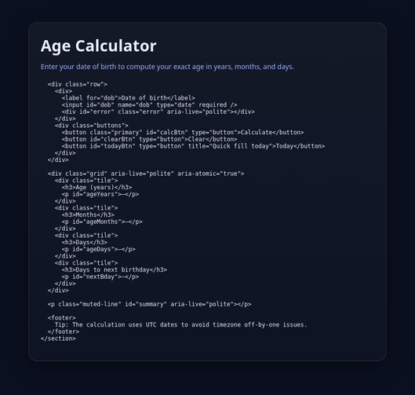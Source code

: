 <!doctype html>
<html lang="en">
<head>
  <meta charset="utf-8" />
  <meta name="viewport" content="width=device-width, initial-scale=1" />
  <title>Age Calculator</title>
  <style>
    :root {
      --bg: #0b1020;
      --card: #121a35;
      --muted: #9fb0ff;
      --text: #e9edff;
      --accent: #7aa2ff;
      --bad: #ff6b6b;
      --good: #6bff95;
    }
    html, body {
      height: 100%;
      margin: 0;
      background: radial-gradient(1200px 600px at 70% -20%, #1a2658 0%, #0b1020 60%);
      color: var(--text);
      font-family: system-ui, -apple-system, Segoe UI, Roboto, Ubuntu, Cantarell, "Helvetica Neue", Arial, "Noto Sans", "Apple Color Emoji", "Segoe UI Emoji", "Segoe UI Symbol";
    }
    .wrapper {
      min-height: 100%;
      display: grid;
      place-items: center;
      padding: 24px;
    }
    .card {
      width: min(680px, 92vw);
      background: linear-gradient(180deg, rgba(255,255,255,0.04), rgba(255,255,255,0.02));
      border: 1px solid rgba(255,255,255,0.12);
      border-radius: 18px;
      padding: 24px;
      box-shadow: 0 12px 40px rgba(0,0,0,0.35);
      backdrop-filter: blur(6px);
    }
    h1 {
      margin: 0 0 12px;
      font-size: clamp(1.4rem, 1rem + 2vw, 2rem);
      letter-spacing: 0.2px;
    }
    p.sub {
      margin: 0 0 20px;
      color: var(--muted);
    }
    .row {
      display: grid;
      grid-template-columns: 1fr auto;
      gap: 12px;
      align-items: end;
      margin: 18px 0 8px;
    }
    label {
      display: block;
      font-size: 0.95rem;
      margin-bottom: 6px;
      color: var(--muted);
    }
    input[type="date"] {
      width: 100%;
      appearance: none;
      background: var(--card);
      color: var(--text);
      border: 1px solid rgba(255,255,255,0.16);
      border-radius: 12px;
      padding: 12px 14px;
      font-size: 1rem;
      outline: none;
      transition: border .15s ease, box-shadow .15s ease;
    }
    input[type="date"]:focus {
      border-color: var(--accent);
      box-shadow: 0 0 0 4px rgba(122,162,255,0.18);
    }
    .buttons {
      display: flex;
      gap: 10px;
      flex-wrap: wrap;
    }
    button {
      border: 1px solid rgba(255,255,255,0.16);
      background: var(--card);
      color: var(--text);
      padding: 10px 14px;
      border-radius: 12px;
      font-size: 0.95rem;
      cursor: pointer;
      transition: transform .06s ease, border .15s ease, background .15s ease;
    }
    button.primary {
      border-color: rgba(122,162,255,0.65);
      background: linear-gradient(180deg, #1d2b5c, #162249);
    }
    button:hover { transform: translateY(-1px); }
    .error {
      color: var(--bad);
      margin: 6px 0 0;
      min-height: 1.2em;
    }
    .grid {
      margin-top: 18px;
      display: grid;
      grid-template-columns: repeat(auto-fit, minmax(180px, 1fr));
      gap: 12px;
    }
    .tile {
      background: rgba(255,255,255,0.06);
      border: 1px solid rgba(255,255,255,0.12);
      border-radius: 14px;
      padding: 14px;
    }
    .tile h3 {
      margin: 0;
      font-size: 0.95rem;
      color: var(--muted);
    }
    .tile p {
      margin: 6px 0 0;
      font-weight: 700;
      font-size: 1.4rem;
      letter-spacing: .3px;
    }
    .muted-line {
      margin-top: 12px;
      color: var(--muted);
      font-size: 0.95rem;
    }
    footer {
      margin-top: 18px;
      font-size: 0.85rem;
      color: var(--muted);
    }
    .sr-only {
      position: absolute !important;
      width: 1px; height: 1px;
      padding: 0; margin: -1px; overflow: hidden; clip: rect(0,0,0,0);
      border: 0;
    }
  </style>
</head>
<body>
  <main class="wrapper">
    <section class="card" role="region" aria-labelledby="title">
      <h1 id="title">Age Calculator</h1>
      <p class="sub">Enter your date of birth to compute your exact age in years, months, and days.</p>

      <div class="row">
        <div>
          <label for="dob">Date of birth</label>
          <input id="dob" name="dob" type="date" required />
          <div id="error" class="error" aria-live="polite"></div>
        </div>
        <div class="buttons">
          <button class="primary" id="calcBtn" type="button">Calculate</button>
          <button id="clearBtn" type="button">Clear</button>
          <button id="todayBtn" type="button" title="Quick fill today">Today</button>
        </div>
      </div>

      <div class="grid" aria-live="polite" aria-atomic="true">
        <div class="tile">
          <h3>Age (years)</h3>
          <p id="ageYears">—</p>
        </div>
        <div class="tile">
          <h3>Months</h3>
          <p id="ageMonths">—</p>
        </div>
        <div class="tile">
          <h3>Days</h3>
          <p id="ageDays">—</p>
        </div>
        <div class="tile">
          <h3>Days to next birthday</h3>
          <p id="nextBday">—</p>
        </div>
      </div>

      <p class="muted-line" id="summary" aria-live="polite"></p>

      <footer>
        Tip: The calculation uses UTC dates to avoid timezone off-by-one issues.
      </footer>
    </section>
  </main>

  <script>
    // Utility: construct a "UTC midnight" Date from yyyy-mm-dd (or Date parts)
    function dateUTC(y, m, d) {
      return new Date(Date.UTC(y, m - 1, d));
    }
    // Parse yyyy-mm-dd into a UTC Date (midnight)
    function parseLocalDateStringToUTC(str) {
      const [y, m, d] = str.split("-").map(Number);
      return dateUTC(y, m, d);
    }
    // Get today's date at UTC midnight
    function todayUTC() {
      const now = new Date();
      return dateUTC(now.getUTCFullYear(), now.getUTCMonth() + 1, now.getUTCDate());
    }
    // Days between two UTC-midnight dates
    function daysBetweenUTC(a, b) {
      const MS = 24 * 60 * 60 * 1000;
      return Math.round((b - a) / MS);
    }

    // Compute Y/M/D age precisely by "stepping" years then months, then days.
    function diffYMD(fromUTC, toUTC) {
      if (toUTC < fromUTC) return { y: 0, m: 0, d: 0 };

      // years
      let y = toUTC.getUTCFullYear() - fromUTC.getUTCFullYear();
      let annivY = dateUTC(fromUTC.getUTCFullYear() + y, fromUTC.getUTCMonth() + 1, fromUTC.getUTCDate());
      if (annivY > toUTC) {
        y -= 1;
        annivY = dateUTC(fromUTC.getUTCFullYear() + y, fromUTC.getUTCMonth() + 1, fromUTC.getUTCDate());
      }

      // months
      let m = (toUTC.getUTCFullYear() - annivY.getUTCFullYear()) * 12 +
              (toUTC.getUTCMonth() - annivY.getUTCMonth());
      let annivM = dateUTC(annivY.getUTCFullYear(), annivY.getUTCMonth() + 1 + m, fromUTC.getUTCDate());
      if (annivM > toUTC) {
        m -= 1;
        annivM = dateUTC(annivY.getUTCFullYear(), annivY.getUTCMonth() + 1 + m, fromUTC.getUTCDate());
      }

      // days
      let d = daysBetweenUTC(annivM, toUTC);
      return { y, m, d };
    }

    function nextBirthday(fromUTC, todayUTCDate) {
      let y = todayUTCDate.getUTCFullYear();
      // Handle Feb 29 birthdays: next valid anniversary
      const isFeb29 = (fromUTC.getUTCMonth() === 1 && fromUTC.getUTCDate() === 29);
      let next = isFeb29 ? dateUTC(y, 3, 1) : dateUTC(y, fromUTC.getUTCMonth() + 1, fromUTC.getUTCDate());
      if (next < todayUTCDate || (isFeb29 && !isLeap(y) && next.getUTCMonth() === 2 && next.getUTCDate() === 1)) {
        y += 1;
        next = isFeb29 ? (isLeap(y) ? dateUTC(y, 2, 29) : dateUTC(y, 3, 1))
                       : dateUTC(y, fromUTC.getUTCMonth() + 1, fromUTC.getUTCDate());
      }
      return next;
    }

    function isLeap(y) {
      return (y % 4 === 0 && y % 100 !== 0) || (y % 400 === 0);
    }

    // UI wiring
    const dobInput = document.getElementById("dob");
    const err = document.getElementById("error");
    const btn = document.getElementById("calcBtn");
    const clearBtn = document.getElementById("clearBtn");
    const todayBtn = document.getElementById("todayBtn");

    const ageY = document.getElementById("ageYears");
    const ageM = document.getElementById("ageMonths");
    const ageD = document.getElementById("ageDays");
    const nextB = document.getElementById("nextBday");
    const summary = document.getElementById("summary");

    // Set max to today (prevents future date selection in most browsers)
    (function init() {
      const t = todayUTC();
      const yyyy = t.getUTCFullYear();
      const mm = String(t.getUTCMonth() + 1).padStart(2, "0");
      const dd = String(t.getUTCDate()).padStart(2, "0");
      dobInput.max = `${yyyy}-${mm}-${dd}`;
    })();

    function showError(msg) {
      err.textContent = msg || "";
    }
    function resetUI() {
      ageY.textContent = "—";
      ageM.textContent = "—";
      ageD.textContent = "—";
      nextB.textContent = "—";
      summary.textContent = "";
      showError("");
    }

    function calculate() {
      resetUI();
      const v = dobInput.value;
      if (!v) {
        showError("Please select your date of birth.");
        return;
      }
      const dobUTC = parseLocalDateStringToUTC(v);
      const nowUTC = todayUTC();

      if (dobUTC > nowUTC) {
        showError("Birth date cannot be in the future.");
        return;
      }

      const { y, m, d } = diffYMD(dobUTC, nowUTC);
      const next = nextBirthday(dobUTC, nowUTC);
      const daysToNext = daysBetweenUTC(nowUTC, next);

      ageY.textContent = String(y);
      ageM.textContent = String(m);
      ageD.textContent = String(d);
      nextB.textContent = String(daysToNext);

      const dobNice = dobInput.value; // already yyyy-mm-dd
      const nextNice = `${next.getUTCFullYear()}-${String(next.getUTCMonth()+1).padStart(2,"0")}-${String(next.getUTCDate()).padStart(2,"0")}`;
      summary.textContent = `You are ${y} years, ${m} months, and ${d} days old as of today. Next birthday: ${nextNice} (${daysToNext} day${daysToNext===1?"":"s"} left).`;
    }

    btn.addEventListener("click", calculate);
    dobInput.addEventListener("keydown", (e) => {
      if (e.key === "Enter") calculate();
    });
    clearBtn.addEventListener("click", () => {
      dobInput.value = "";
      resetUI();
      dobInput.focus();
    });
    todayBtn.addEventListener("click", () => {
      const t = todayUTC();
      const yyyy = t.getUTCFullYear();
      const mm = String(t.getUTCMonth() + 1).padStart(2, "0");
      const dd = String(t.getUTCDate()).padStart(2, "0");
      dobInput.value = `${yyyy}-${mm}-${dd}`;
      calculate();
    });
  </script>
</body>
</html>
